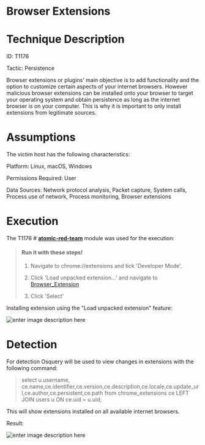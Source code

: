 ﻿#  Browser Extensions

 # Technique Description

ID: T1176  

Tactic: Persistence

Browser extensions or plugins' main objective is to add functionality and the option to customize certain aspects of your internet browsers. However malicious browser extensions can be installed onto your browser to target your operating system and obtain persistence as long as the internet browser is on your computer. This is why it is important to only install extensions from legitimate sources.

 # Assumptions
The victim host has the following characteristics:

Platform: Linux, macOS, Windows  

Permissions Required: User  

Data Sources: Network protocol analysis, Packet capture, System calls, Process use of network, Process monitoring, Browser extensions

# Execution 
The T1176   # **[atomic-red-team](https://github.com/redcanaryco/atomic-red-team)** module was used for the  execution:

> #### Run it with these steps!
> 
> 1.  Navigate to chrome://extensions and tick 'Developer Mode'.
>     
> 2.  Click 'Load unpacked extension...' and navigate to  [Browser_Extension](https://github.com/redcanaryco/atomic-red-team/blob/master/atomics/t1176)
>     
> 3.  Click 'Select'

Installing extension using the "Load unpacked extension" feature: 

![enter image description here](https://lh3.googleusercontent.com/cn4TgP3OxGv7ehTz8BVLIu3Cpv2-_9Usv3wZXrOp2s2n5rGtCH_eNNNxbfGUsR-F2IM_MSRzO80=s1000)
# Detection

For detection Osquery will be used to view changes in extensions with the following command:

> select u.username,
> ce.name,ce.identifier,ce.version,ce.description,ce.locale,ce.update_url,ce.author,ce.persistent,ce.path
> from chrome_extensions ce LEFT JOIN users u ON ce.uid = u.uid;

This will show extensions installed on all available internet browsers.

Result:

![enter image description here](https://lh3.googleusercontent.com/SxFrlYFBa9OoLhaDxZPvgh12m2eIcSvGlG7rDC5zYYkrgIw2YEZW3oxi43JokVIRmEg4UMoc_Pc=s1000)


